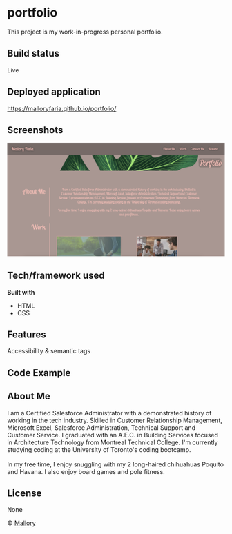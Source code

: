 # portfolio
This project is my work-in-progress personal portfolio.

## Build status

Live

## Deployed application
https://malloryfaria.github.io/portfolio/
 
## Screenshots

![landing page of portfolio ](/assets/images/ReadMeScreenshot.png?raw=true "Landing Page")

## Tech/framework used

<b>Built with</b>
- HTML
- CSS

## Features
Accessibility & semantic tags

## Code Example

<!-- about me section begins -->
<section id="about-me" class="about-me">
    <div class="flex-row-title">
      <h2 class="section-title primary-border">
        About Me
      </h2>
    </div>
    <div class="paragraph">
      <p>
        I am a Certified Salesforce Administrator with a demonstrated history of working in the tech industry. Skilled in Customer
        Relationship Management, Microsoft Excel, Salesforce Administration, Technical Support and Customer
        Service. I graduated with an A.E.C. in Building Services focused in Architecture
        Technology from Montreal Technical College. 
        I'm currently studying coding at the University of Toronto's coding bootcamp.
      <br />
      <br />
        In my free time, I enjoy snuggling with my 2 long-haired chihuahuas Poquito and Havana. I also enjoy board games
        and pole fitness. 
      </p>
    </div>
</section>
<!-- about me section ends -->  


## License
None

© [Mallory](https://github.com/malloryfaria)

